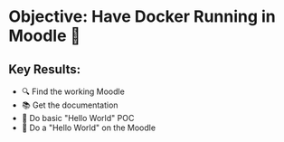 # Objective: Have Docker Running in Moodle 🐳

## Key Results:
- 🔍 Find the working Moodle
- 📚 Get the documentation
- 🚀 Do basic "Hello World" POC
- 🌟 Do a "Hello World" on the Moodle